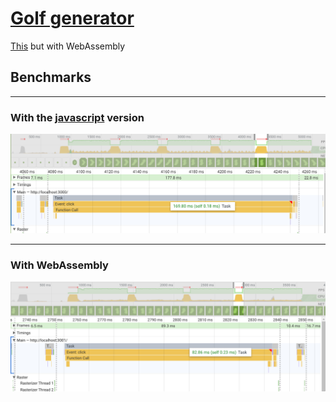 # [Golf generator](https://alexisloiselle.github.io/golf-generator-wasm)

[This](https://github.com/alexisloiselle/golf-generator) but with WebAssembly

## Benchmarks

<hr/>

### With the [javascript](https://github.com/alexisloiselle/golf-generator) version

<img src="./1590805097.png" width="1024" />

<hr/>

### With WebAssembly

<img src="./1590805048.png" width="1024" />

